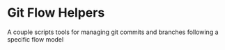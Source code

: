 # Git Flow Helpers
A couple scripts tools for managing git commits and branches following a specific flow model

